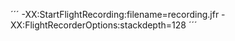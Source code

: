 


´´´
-XX:StartFlightRecording:filename=recording.jfr
-XX:FlightRecorderOptions:stackdepth=128
´´´
